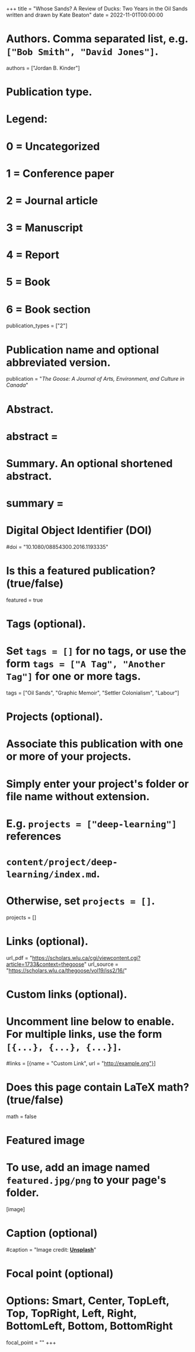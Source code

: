 +++
title = "Whose Sands? A Review of Ducks: Two Years in the Oil Sands written and drawn by Kate Beaton"
date = 2022-11-01T00:00:00

# Authors. Comma separated list, e.g. `["Bob Smith", "David Jones"]`.
authors = ["Jordan B. Kinder"]

# Publication type.
# Legend:
# 0 = Uncategorized
# 1 = Conference paper
# 2 = Journal article
# 3 = Manuscript
# 4 = Report
# 5 = Book
# 6 = Book section
publication_types = ["2"]

# Publication name and optional abbreviated version.
publication = "*The Goose: A Journal of Arts, Environment, and Culture in Canada*"

# Abstract.
# abstract = 
# Summary. An optional shortened abstract.
# summary = 

# Digital Object Identifier (DOI)
#doi = "10.1080/08854300.2016.1193335"

# Is this a featured publication? (true/false)
featured = true

# Tags (optional).
#   Set `tags = []` for no tags, or use the form `tags = ["A Tag", "Another Tag"]` for one or more tags.
tags = ["Oil Sands", "Graphic Memoir", "Settler Colonialism", "Labour"]

# Projects (optional).
#   Associate this publication with one or more of your projects.
#   Simply enter your project's folder or file name without extension.
#   E.g. `projects = ["deep-learning"]` references 
#   `content/project/deep-learning/index.md`.
#   Otherwise, set `projects = []`.
projects = []

# Links (optional).
url_pdf = "https://scholars.wlu.ca/cgi/viewcontent.cgi?article=1733&context=thegoose"
url_source = "https://scholars.wlu.ca/thegoose/vol19/iss2/16/"

# Custom links (optional).
#   Uncomment line below to enable. For multiple links, use the form `[{...}, {...}, {...}]`.
#links = [{name = "Custom Link", url = "http://example.org"}]

# Does this page contain LaTeX math? (true/false)
math = false

# Featured image
# To use, add an image named `featured.jpg/png` to your page's folder. 
[image]
  # Caption (optional)
  #caption = "Image credit: [**Unsplash**](https://unsplash.com/photos/pLCdAaMFLTE)"

  # Focal point (optional)
  # Options: Smart, Center, TopLeft, Top, TopRight, Left, Right, BottomLeft, Bottom, BottomRight
  focal_point = ""
+++

